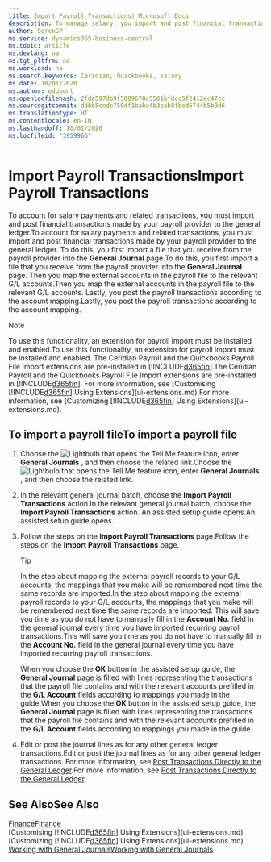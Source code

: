 ```yaml
---
title: Import Payroll Transactions| Microsoft Docs
description: To manage salary, you import and post financial transactions from your payroll provider to the general ledger, using a payroll extension such as Ceridian or Quickbooks.
author: SorenGP
ms.service: dynamics365-business-central
ms.topic: article
ms.devlang: na
ms.tgt_pltfrm: na
ms.workload: na
ms.search.keywords: Ceridian, Quickbooks, salary
ms.date: 10/01/2020
ms.author: edupont
ms.openlocfilehash: 2fde597db9f5889678c5501bfdcc5f2412ec47cc
ms.sourcegitcommit: ddbb5cede750df1baba4b3eab8fbed6744b5b9d6
ms.translationtype: HT
ms.contentlocale: en-IN
ms.lasthandoff: 10/01/2020
ms.locfileid: "3959966"
---
```

# <a name="import-payroll-transactions"></a><span data-ttu-id="47c86-103">Import Payroll Transactions</span><span class="sxs-lookup"><span data-stu-id="47c86-103">Import Payroll Transactions</span></span>
<span data-ttu-id="47c86-104">To account for salary payments and related transactions, you must import and post financial transactions made by your payroll provider to the general ledger.</span><span class="sxs-lookup"><span data-stu-id="47c86-104">To account for salary payments and related transactions, you must import and post financial transactions made by your payroll provider to the general ledger.</span></span> <span data-ttu-id="47c86-105">To do this, you first import a file that you receive from the payroll provider into the **General Journal** page.</span><span class="sxs-lookup"><span data-stu-id="47c86-105">To do this, you first import a file that you receive from the payroll provider into the **General Journal** page.</span></span> <span data-ttu-id="47c86-106">Then you map the external accounts in the payroll file to the relevant G/L accounts.</span><span class="sxs-lookup"><span data-stu-id="47c86-106">Then you map the external accounts in the payroll file to the relevant G/L accounts.</span></span> <span data-ttu-id="47c86-107">Lastly, you post the payroll transactions according to the account mapping.</span><span class="sxs-lookup"><span data-stu-id="47c86-107">Lastly, you post the payroll transactions according to the account mapping.</span></span>

> [!NOTE]  
>   <span data-ttu-id="47c86-108">To use this functionality, an extension for payroll import must be installed and enabled.</span><span class="sxs-lookup"><span data-stu-id="47c86-108">To use this functionality, an extension for payroll import must be installed and enabled.</span></span> <span data-ttu-id="47c86-109">The Ceridian Payroll and the Quickbooks Payroll File Import extensions are pre-installed in [!INCLUDE[d365fin](includes/d365fin_md.md)].</span><span class="sxs-lookup"><span data-stu-id="47c86-109">The Ceridian Payroll and the Quickbooks Payroll File Import extensions are pre-installed in [!INCLUDE[d365fin](includes/d365fin_md.md)].</span></span> <span data-ttu-id="47c86-110">For more information, see [Customising [!INCLUDE[d365fin](includes/d365fin_md.md)] Using Extensions](ui-extensions.md).</span><span class="sxs-lookup"><span data-stu-id="47c86-110">For more information, see [Customizing [!INCLUDE[d365fin](includes/d365fin_md.md)] Using Extensions](ui-extensions.md).</span></span>

## <a name="to-import-a-payroll-file"></a><span data-ttu-id="47c86-111">To import a payroll file</span><span class="sxs-lookup"><span data-stu-id="47c86-111">To import a payroll file</span></span>
1. <span data-ttu-id="47c86-112">Choose the ![Lightbulb that opens the Tell Me feature](media/ui-search/search_small.png "Tell me what you want to do") icon, enter **General Journals** , and then choose the related link.</span><span class="sxs-lookup"><span data-stu-id="47c86-112">Choose the ![Lightbulb that opens the Tell Me feature](media/ui-search/search_small.png "Tell me what you want to do") icon, enter **General Journals** , and then choose the related link.</span></span>
2. <span data-ttu-id="47c86-113">In the relevant general journal batch, choose the **Import Payroll Transactions** action.</span><span class="sxs-lookup"><span data-stu-id="47c86-113">In the relevant general journal batch, choose the **Import Payroll Transactions** action.</span></span> <span data-ttu-id="47c86-114">An assisted setup guide opens.</span><span class="sxs-lookup"><span data-stu-id="47c86-114">An assisted setup guide opens.</span></span>
3. <span data-ttu-id="47c86-115">Follow the steps on the **Import Payroll Transactions** page.</span><span class="sxs-lookup"><span data-stu-id="47c86-115">Follow the steps on the **Import Payroll Transactions** page.</span></span>

    > [!TIP]  
    >   <span data-ttu-id="47c86-116">In the step about mapping the external payroll records to your G/L accounts, the mappings that you make will be remembered next time the same records are imported.</span><span class="sxs-lookup"><span data-stu-id="47c86-116">In the step about mapping the external payroll records to your G/L accounts, the mappings that you make will be remembered next time the same records are imported.</span></span> <span data-ttu-id="47c86-117">This will save you time as you do not have to manually fill in the **Account No.** field in the general journal every time you have imported recurring payroll transactions.</span><span class="sxs-lookup"><span data-stu-id="47c86-117">This will save you time as you do not have to manually fill in the **Account No.** field in the general journal every time you have imported recurring payroll transactions.</span></span>   

    <span data-ttu-id="47c86-118">When you choose the **OK** button in the assisted setup guide, the **General Journal** page is filled with lines representing the transactions that the payroll file contains and with the relevant accounts prefilled in the **G/L Account** fields according to mappings you made in the guide.</span><span class="sxs-lookup"><span data-stu-id="47c86-118">When you choose the **OK** button in the assisted setup guide, the **General Journal** page is filled with lines representing the transactions that the payroll file contains and with the relevant accounts prefilled in the **G/L Account** fields according to mappings you made in the guide.</span></span>
4. <span data-ttu-id="47c86-119">Edit or post the journal lines as for any other general ledger transactions.</span><span class="sxs-lookup"><span data-stu-id="47c86-119">Edit or post the journal lines as for any other general ledger transactions.</span></span> <span data-ttu-id="47c86-120">For more information, see [Post Transactions Directly to the General Ledger](finance-how-post-transactions-directly.md).</span><span class="sxs-lookup"><span data-stu-id="47c86-120">For more information, see [Post Transactions Directly to the General Ledger](finance-how-post-transactions-directly.md).</span></span>   

## <a name="see-also"></a><span data-ttu-id="47c86-121">See Also</span><span class="sxs-lookup"><span data-stu-id="47c86-121">See Also</span></span>
[<span data-ttu-id="47c86-122">Finance</span><span class="sxs-lookup"><span data-stu-id="47c86-122">Finance</span></span>](finance.md)  
<span data-ttu-id="47c86-123">[Customising [!INCLUDE[d365fin](includes/d365fin_md.md)] Using Extensions](ui-extensions.md)</span><span class="sxs-lookup"><span data-stu-id="47c86-123">[Customizing [!INCLUDE[d365fin](includes/d365fin_md.md)] Using Extensions](ui-extensions.md)</span></span>  
[<span data-ttu-id="47c86-124">Working with General Journals</span><span class="sxs-lookup"><span data-stu-id="47c86-124">Working with General Journals</span></span>](ui-work-general-journals.md)  

